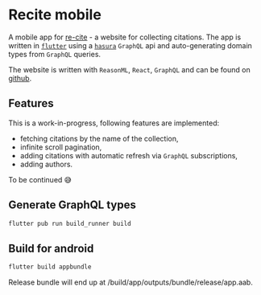 # Recite mobile

A mobile app for [re-cite](https://recite.netlify.app/) - a website for collecting citations. The app is written in [`flutter`](https://flutter.dev/) using a [`hasura`](https://hasura.io/) `GraphQL` api and auto-generating domain types from `GraphQL` queries.

The website is written with `ReasonML`, `React`, `GraphQL` and can be found on [github](https://github.com/MargaretKrutikova/re-cite). 

## Features

This is a work-in-progress, following features are implemented:
- fetching citations by the name of the collection,
- infinite scroll pagination,
- adding citations with automatic refresh via `GraphQL` subscriptions, 
- adding authors.

To be continued 😅

## Generate GraphQL types

```sh
flutter pub run build_runner build
```

## Build for android

```sh
flutter build appbundle
```

Release bundle will end up at <app dir>/build/app/outputs/bundle/release/app.aab.

